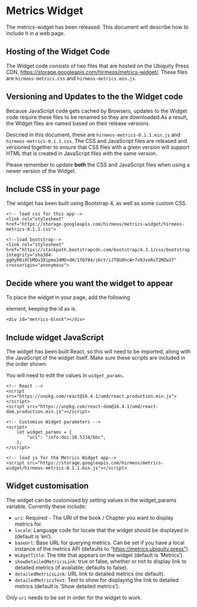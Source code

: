 # Metrics Widget

The metrics-widget has been released. This document will describe how to include it in a web page.

## Hosting of the Widget Code

The Widget code consists of two files that are hosted on the Ubiquity Press CDN, https://storage.googleapis.com/hirmeos/metrics-widget/. These files are `hirmeos-metrics.css` and `hirmeos-metrics.min.js`.

## Versioning and Updates to the the Widget code

Because JavaScript code gets cached by Browsers, updates to the Widget code require these files to be renamed so they are downloaded.As a result, the Widget files are named based on their release versions.

Descried in this document, these are `hirmeos-metrics-0.1.1.min.js` and `hirmeos-metrics-0.1.1.css`. The CSS and
 JavaScript files are released and versioned together to ensure that CSS files with a given version will support HTML that is created in JavaScript files with the same version.

Please remember to update **both** the CSS and JavaScript files when using a newer version of the Widget.

## Include CSS in your page

The widget has been built using Bootstrap 4, as well as some custom CSS.
```
<!-- load css for this app-->
<link rel="stylesheet" href="https://storage.googleapis.com/hirmeos/metrics-widget/hirmeos-metrics-0.1.1.css">

<!--load bootstrap-->
<link rel="stylesheet" href="https://stackpath.bootstrapcdn.com/bootstrap/4.3.1/css/bootstrap.min.css" integrity="sha384-ggOyR0iXCbMQv3Xipma34MD+dH/1fQ784/j6cY/iJTQUOhcWr7x9JvoRxT2MZw1T" crossorigin="anonymous">
```

## Decide where you want the widget to appear

To place the widget in your page, add the following <div> element, keeping the id as is.
```
<div id="metrics-block"></div>
```

## Include widget JavaScript

The widget has been built React, so this will need to be imported, along with the JavaScript of the widget itself. Make sure these scripts are included in the order shown.

You will need to edit the values in `widget_params`.
```
<!-- React -->
<script src="https://unpkg.com/react@16.4.1/umd/react.production.min.js"></script>
<script src="https://unpkg.com/react-dom@16.4.1/umd/react-dom.production.min.js"></script>

<!-- Customise Widget parameters -->
<script>
    let widget_params = {
        "uri": "info:doi:10.5334/bbc",
    };
</script>

<!-- load js for the Metrics Widget app-->
<script src="https://storage.googleapis.com/hirmeos/metrics-widget/hirmeos-metrics-0.1.1.min.js"></script>
```

## Widget customisation

The widget can be customised by setting values in the widget_params variable. Currently these include:

- `uri`: Required - The URI of the book / Chapter you want to display metrics for.
- `locale`: Language code for locale that the widget should be displayed in (default is ‘en’).
- `baseUrl`: Base URL for querying metrics. Can be set if you have a local instance of the metrics API (defaults to
 “https://metrics.ubiquity.press”).
- `WidgetTitle`: The title that appears on the widget (default is ‘Metrics’).
- `showDetailedMetricsLink`: true or false, whether or not to display link to detailed metrics (if available; defaults
 to false).
- `detailedMetricsLink`: URL link to detailed metrics (no default).
- `detailedMetricsText`: Text to show for displaying the link to detailed metrics (default is ‘Show detailed metrics’).

Only `uri` needs to be set in order for the widget to work.
